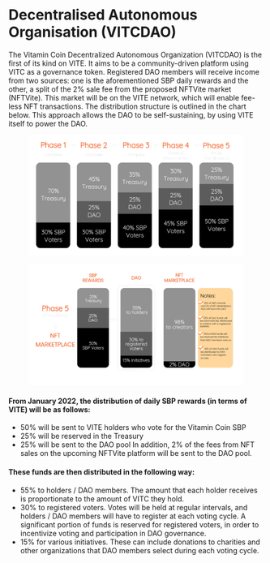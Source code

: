 # Decentralised Autonomous Organisation (VITCDAO)

The Vitamin Coin Decentralized Autonomous Organization (VITCDAO) is the first of its kind on VITE. It aims to be a community-driven platform using VITC as a governance token. Registered DAO members will receive income from two sources: one is the aforementioned SBP daily rewards and the other, a split of the 2% sale fee from the proposed NFTVite market (NFTVite). This market will be on the VITE network, which will enable fee-less NFT transactions. The distribution structure is outlined in the chart below. This approach allows the DAO to be self-sustaining, by using VITE itself to power the DAO.

<figure><img src="../.gitbook/assets/Phase_Pic.png" alt=""><figcaption></figcaption></figure>

<figure><img src="../.gitbook/assets/final_phase_pic.png" alt=""><figcaption></figcaption></figure>

#### From January 2022, the distribution of daily SBP rewards (in terms of VITE) will be as follows:&#x20;

* 50% will be sent to VITE holders who vote for the Vitamin Coin SBP&#x20;
* 25% will be reserved in the Treasury&#x20;
* 25% will be sent to the DAO pool In addition, 2% of the fees from NFT sales on the upcoming NFTVite platform will be sent to the DAO pool.&#x20;

#### These funds are then distributed in the following way:&#x20;

* 55% to holders / DAO members. The amount that each holder receives is proportionate to the amount of VITC they hold.&#x20;
* 30% to registered voters. Votes will be held at regular intervals, and holders / DAO members will have to register at each voting cycle. A significant portion of funds is reserved for registered voters, in order to incentivize voting and participation in DAO governance.&#x20;
* 15% for various initiatives. These can include donations to charities and other organizations that DAO members select during each voting cycle.
